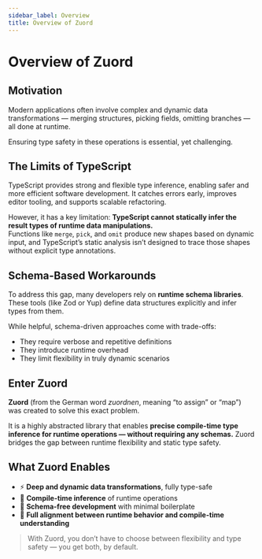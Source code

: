 ```yaml
---
sidebar_label: Overview
title: Overview of Zuord
---
```


# Overview of Zuord

## Motivation

Modern applications often involve complex and dynamic data transformations — merging structures, picking fields, omitting branches — all done at runtime.

Ensuring type safety in these operations is essential, yet challenging.

## The Limits of TypeScript

TypeScript provides strong and flexible type inference, enabling safer and more efficient software development. It catches errors early, improves editor tooling, and supports scalable refactoring.

However, it has a key limitation: **TypeScript cannot statically infer the result types of runtime data manipulations.**  
Functions like `merge`, `pick`, and `omit` produce new shapes based on dynamic input, and TypeScript’s static analysis isn’t designed to trace those shapes without explicit type annotations.

## Schema-Based Workarounds

To address this gap, many developers rely on **runtime schema libraries**. These tools (like Zod or Yup) define data structures explicitly and infer types from them.

While helpful, schema-driven approaches come with trade-offs:

- They require verbose and repetitive definitions  
- They introduce runtime overhead  
- They limit flexibility in truly dynamic scenarios  

## Enter Zuord

**Zuord** (from the German word *zuordnen*, meaning “to assign” or “map”) was created to solve this exact problem.

It is a highly abstracted library that enables **precise compile-time type inference for runtime operations — without requiring any schemas.** Zuord bridges the gap between runtime flexibility and static type safety.

## What Zuord Enables

- ⚡ **Deep and dynamic data transformations**, fully type-safe  
- 🧠 **Compile-time inference** of runtime operations  
- 🧩 **Schema-free development** with minimal boilerplate  
- 🧵 **Full alignment between runtime behavior and compile-time understanding**

> With Zuord, you don’t have to choose between flexibility and type safety — you get both, by default.
